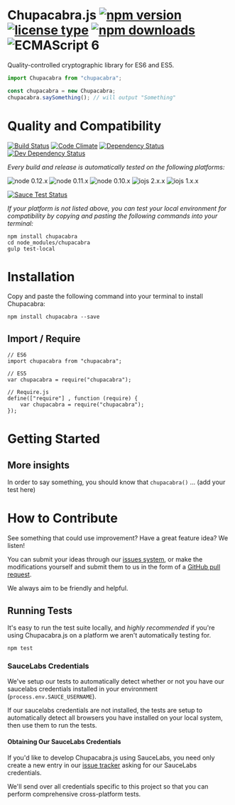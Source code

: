 # Chupacabra.js [![npm version](https://img.shields.io/npm/v/chupacabra.svg)](https://www.npmjs.com/package/chupacabra) [![license type](https://img.shields.io/npm/l/chupacabra.svg)](https://github.com/FreeAllMedia/chupacabra.git/blob/master/LICENSE) [![npm downloads](https://img.shields.io/npm/dm/chupacabra.svg)](https://www.npmjs.com/package/chupacabra) ![ECMAScript 6](https://img.shields.io/badge/ECMAScript-6-red.svg)

Quality-controlled cryptographic library for ES6 and ES5.

```javascript
import Chupacabra from "chupacabra";

const chupacabra = new Chupacabra;
chupacabra.saySomething(); // will output "Something"
```

# Quality and Compatibility

[![Build Status](https://travis-ci.org/FreeAllMedia/chupacabra.png?branch=master)](https://travis-ci.org/FreeAllMedia/chupacabra) [![Code Climate](https://codeclimate.com/github/FreeAllMedia/chupacabra/badges/gpa.svg)](https://codeclimate.com/github/FreeAllMedia/chupacabra) [![Dependency Status](https://david-dm.org/FreeAllMedia/chupacabra.png?theme=shields.io)](https://david-dm.org/FreeAllMedia/chupacabra?theme=shields.io) [![Dev Dependency Status](https://david-dm.org/FreeAllMedia/chupacabra/dev-status.svg)](https://david-dm.org/FreeAllMedia/chupacabra?theme=shields.io#info=devDependencies)

*Every build and release is automatically tested on the following platforms:*

![node 0.12.x](https://img.shields.io/badge/node-0.12.x-brightgreen.svg) ![node 0.11.x](https://img.shields.io/badge/node-0.11.x-brightgreen.svg) ![node 0.10.x](https://img.shields.io/badge/node-0.10.x-brightgreen.svg)
![iojs 2.x.x](https://img.shields.io/badge/iojs-2.x.x-brightgreen.svg) ![iojs 1.x.x](https://img.shields.io/badge/iojs-1.x.x-brightgreen.svg)


[![Sauce Test Status](https://saucelabs.com/browser-matrix/chupacabra.svg)](https://saucelabs.com/u/chupacabra)


*If your platform is not listed above, you can test your local environment for compatibility by copying and pasting the following commands into your terminal:*

```
npm install chupacabra
cd node_modules/chupacabra
gulp test-local
```

# Installation

Copy and paste the following command into your terminal to install Chupacabra:

```
npm install chupacabra --save
```

## Import / Require

```
// ES6
import chupacabra from "chupacabra";
```

```
// ES5
var chupacabra = require("chupacabra");
```

```
// Require.js
define(["require"] , function (require) {
    var chupacabra = require("chupacabra");
});
```

# Getting Started

## More insights

In order to say something, you should know that `chupacabra()` ... (add your test here)

# How to Contribute

See something that could use improvement? Have a great feature idea? We listen!

You can submit your ideas through our [issues system](https://github.com/FreeAllMedia/chupacabra/issues), or make the modifications yourself and submit them to us in the form of a [GitHub pull request](https://help.github.com/articles/using-pull-requests/).

We always aim to be friendly and helpful.

## Running Tests

It's easy to run the test suite locally, and *highly recommended* if you're using Chupacabra.js on a platform we aren't automatically testing for.

```
npm test
```


### SauceLabs Credentials

We've setup our tests to automatically detect whether or not you have our saucelabs credentials installed in your environment (`process.env.SAUCE_USERNAME`).

If our saucelabs credentials are not installed, the tests are setup to automatically detect all browsers you have installed on your local system, then use them to run the tests.

#### Obtaining Our SauceLabs Credentials

If you'd like to develop Chupacabra.js using SauceLabs, you need only create a new entry in our [issue tracker](https://github.com/FreeAllMedia/chupacabra/issues) asking for our SauceLabs credentials.

We'll send over all credentials specific to this project so that you can perform comprehensive cross-platform tests.


